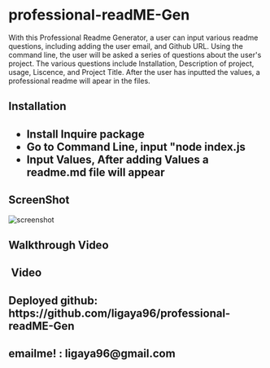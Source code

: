 # professional-readME-Gen
With this Professional Readme Generator, a user can input various readme questions, including adding the user email, and Github URL. Using the command line, the user will be asked a series of questions about the user's project. The various questions include Installation, Description of project, usage, Liscence, and Project Title. After the user has inputted the values, a professional readme will apear in the files. 


<h2> Installation <h2>
<ul>
<li> Install Inquire package </li>
<li> Go to Command Line, input "node index.js </li>
<li> Input Values, After adding Values a readme.md file will appear </li>
</ul>
<h2>ScreenShot</h2>
<img scr = "readme.png" alt = "screenshot">
<h2> Walkthrough Video <h2>
<img> Video <img>


<h2>Deployed github: https://github.com/ligaya96/professional-readME-Gen </h2>
<h2>emailme! : ligaya96@gmail.com </h2>

